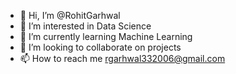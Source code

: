 - 👋 Hi, I’m @RohitGarhwal
- 👀 I’m interested in Data Science
- 🌱 I’m currently learning Machine Learning
- 💞️ I’m looking to collaborate on projects
- 📫 How to reach me rgarhwal332006@gmail.com

<!---
RohitGarhwal/RohitGarhwal is a ✨ special ✨ repository because its `README.md` (this file) appears on your GitHub profile.
You can click the Preview link to take a look at your changes.
--->
